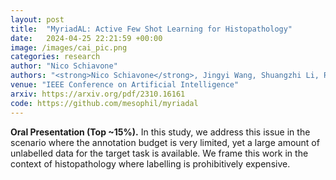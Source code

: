 ```yaml
---
layout: post
title:  "MyriadAL: Active Few Shot Learning for Histopathology"
date:   2024-04-25 22:21:59 +00:00
image: /images/cai_pic.png
categories: research
author: "Nico Schiavone"
authors: "<strong>Nico Schiavone</strong>, Jingyi Wang, Shuangzhi Li, Roger Zemp, Xingyu Li"
venue: "IEEE Conference on Artificial Intelligence"
arxiv: https://arxiv.org/pdf/2310.16161
code: https://github.com/mesophil/myriadal
---
```

**Oral Presentation (Top ~15%).** In this study, we address this issue in the scenario where the annotation budget is very limited, yet a large amount of unlabelled data for the target task is available. We frame this work in the context of histopathology where labelling is prohibitively expensive.